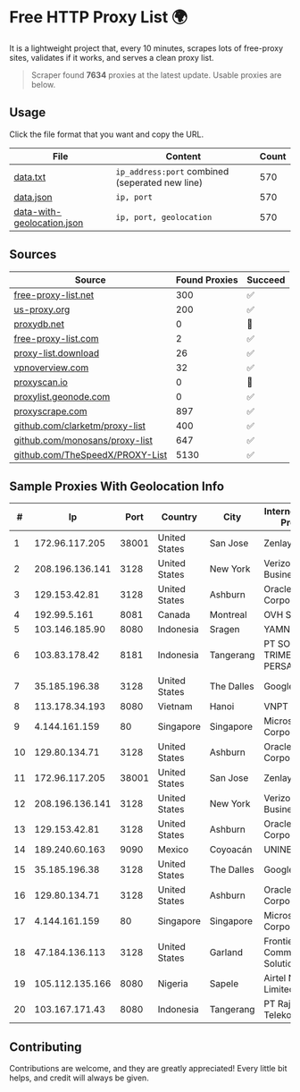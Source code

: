 
# Free HTTP Proxy List 🌍

It is a lightweight project that, every 10 minutes, scrapes lots of free-proxy sites, validates if it works, and serves a clean proxy list.


> Scraper found **7634** proxies at the latest update. Usable proxies are below.

## Usage

Click the file format that you want and copy the URL.


|File|Content|Count|
|----|-------|-----|
|[data.txt](https://raw.githubusercontent.com/themiralay/Proxy-List-World/master/data.txt)|`ip_address:port` combined (seperated new line)|570|
|[data.json](https://raw.githubusercontent.com/themiralay/Proxy-List-World/master/data.json)|`ip, port`|570|
|[data-with-geolocation.json](https://raw.githubusercontent.com/themiralay/Proxy-List-World/master/data-with-geolocation.json)|`ip, port, geolocation`|570|

## Sources

|Source|Found Proxies|Succeed|
|------|-------------|-------|
|[free-proxy-list.net](https://free-proxy-list.net)|300|✅|
|[us-proxy.org](https://www.us-proxy.org)|200|✅|
|[proxydb.net](http://proxydb.net)|0|🚫|
|[free-proxy-list.com](https://free-proxy-list.com/?page=&port=&type%5B%5D=http&type%5B%5D=https&up_time=0&search=Search)|2|✅|
|[proxy-list.download](https://www.proxy-list.download/HTTP)|26|✅|
|[vpnoverview.com](https://vpnoverview.com/privacy/anonymous-browsing/free-proxy-servers)|32|✅|
|[proxyscan.io](https://www.proxyscan.io)|0|🚫|
|[proxylist.geonode.com](https://proxylist.geonode.com/api/proxy-list?limit=300&page=1&sort_by=lastChecked&sort_type=desc&protocols=http,https)|0|✅|
|[proxyscrape.com](https://api.proxyscrape.com/v2/?request=displayproxies&protocol=http&timeout=10000&country=all&ssl=all&anonymity=all)|897|✅|
|[github.com/clarketm/proxy-list](https://raw.githubusercontent.com/clarketm/proxy-list/master/proxy-list-raw.txt)|400|✅|
|[github.com/monosans/proxy-list](https://raw.githubusercontent.com/monosans/proxy-list/main/proxies/http.txt)|647|✅|
|[github.com/TheSpeedX/PROXY-List](https://raw.githubusercontent.com/TheSpeedX/PROXY-List/master/http.txt)|5130|✅|


## Sample Proxies With Geolocation Info

|#|Ip|Port|Country|City|Internet Service Provider|
|-|--|----|-------|----|-------------------------|
|1|172.96.117.205|38001|United States|San Jose|Zenlayer Inc|
|2|208.196.136.141|3128|United States|New York|Verizon Business|
|3|129.153.42.81|3128|United States|Ashburn|Oracle Corporation|
|4|192.99.5.161|8081|Canada|Montreal|OVH SAS|
|5|103.146.185.90|8080|Indonesia|Sragen|YAMNET|
|6|103.83.178.42|8181|Indonesia|Tangerang|PT SOLUSI TRIMEGAH PERSADA|
|7|35.185.196.38|3128|United States|The Dalles|Google LLC|
|8|113.178.34.193|8080|Vietnam|Hanoi|VNPT|
|9|4.144.161.159|80|Singapore|Singapore|Microsoft Corporation|
|10|129.80.134.71|3128|United States|Ashburn|Oracle Corporation|
|11|172.96.117.205|38001|United States|San Jose|Zenlayer Inc|
|12|208.196.136.141|3128|United States|New York|Verizon Business|
|13|129.153.42.81|3128|United States|Ashburn|Oracle Corporation|
|14|189.240.60.163|9090|Mexico|Coyoacán|UNINET|
|15|35.185.196.38|3128|United States|The Dalles|Google LLC|
|16|129.80.134.71|3128|United States|Ashburn|Oracle Corporation|
|17|4.144.161.159|80|Singapore|Singapore|Microsoft Corporation|
|18|47.184.136.113|3128|United States|Garland|Frontier Communications Solutions|
|19|105.112.135.166|8080|Nigeria|Sapele|Airtel Networks Limited|
|20|103.167.171.43|8080|Indonesia|Tangerang|PT Rajeg Media Telekomunikasi|



## Contributing

Contributions are welcome, and they are greatly appreciated! Every
little bit helps, and credit will always be given.

